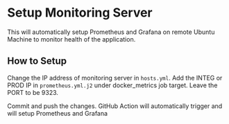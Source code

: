 # Setup Monitoring Server
This will automatically setup Prometheus and Grafana on remote Ubuntu Machine to monitor health of the application.

## How to Setup
Change the IP address of monitoring server in ```hosts.yml```. Add the INTEG or PROD IP in ```prometheus.yml.j2``` under docker_metrics job target. Leave the PORT to be 9323.

Commit and push the changes. GitHub Action will automatically trigger and will setup Prometheus and Grafana
